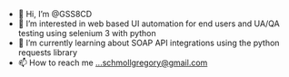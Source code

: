 - 👋 Hi, I’m @GSS8CD
- 👀 I’m interested in web based UI automation for end users and UA/QA testing using selenium 3 with python
- 🌱 I’m currently learning about SOAP API integrations using the python requests library
- 📫 How to reach me ...schmollgregory@gmail.com

<!---
GSS8CD/GSS8CD is a ✨ special ✨ repository because its `README.md` (this file) appears on your GitHub profile.
You can click the Preview link to take a look at your changes.
--->
